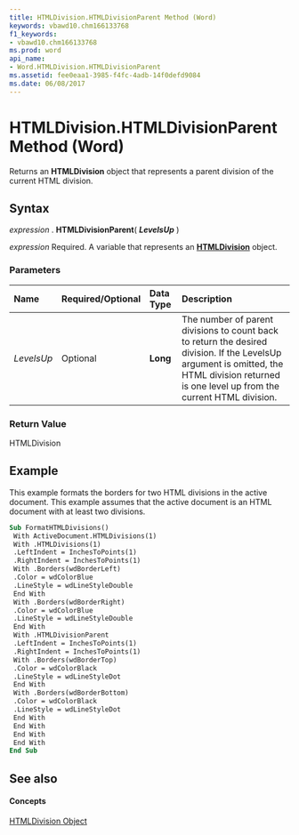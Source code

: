 ```yaml
---
title: HTMLDivision.HTMLDivisionParent Method (Word)
keywords: vbawd10.chm166133768
f1_keywords:
- vbawd10.chm166133768
ms.prod: word
api_name:
- Word.HTMLDivision.HTMLDivisionParent
ms.assetid: fee0eaa1-3985-f4fc-4adb-14f0defd9084
ms.date: 06/08/2017
---
```



# HTMLDivision.HTMLDivisionParent Method (Word)

Returns an  **HTMLDivision** object that represents a parent division of the current HTML division.


## Syntax

 _expression_ . **HTMLDivisionParent**( **_LevelsUp_** )

 _expression_ Required. A variable that represents an **[HTMLDivision](Word.HTMLDivision.md)** object.


### Parameters



|**Name**|**Required/Optional**|**Data Type**|**Description**|
|:-----|:-----|:-----|:-----|
| _LevelsUp_|Optional| **Long**|The number of parent divisions to count back to return the desired division. If the LevelsUp argument is omitted, the HTML division returned is one level up from the current HTML division.|

### Return Value

HTMLDivision


## Example

This example formats the borders for two HTML divisions in the active document. This example assumes that the active document is an HTML document with at least two divisions.


```vb
Sub FormatHTMLDivisions() 
 With ActiveDocument.HTMLDivisions(1) 
 With .HTMLDivisions(1) 
 .LeftIndent = InchesToPoints(1) 
 .RightIndent = InchesToPoints(1) 
 With .Borders(wdBorderLeft) 
 .Color = wdColorBlue 
 .LineStyle = wdLineStyleDouble 
 End With 
 With .Borders(wdBorderRight) 
 .Color = wdColorBlue 
 .LineStyle = wdLineStyleDouble 
 End With 
 With .HTMLDivisionParent 
 .LeftIndent = InchesToPoints(1) 
 .RightIndent = InchesToPoints(1) 
 With .Borders(wdBorderTop) 
 .Color = wdColorBlack 
 .LineStyle = wdLineStyleDot 
 End With 
 With .Borders(wdBorderBottom) 
 .Color = wdColorBlack 
 .LineStyle = wdLineStyleDot 
 End With 
 End With 
 End With 
 End With 
End Sub
```


## See also


#### Concepts


[HTMLDivision Object](Word.HTMLDivision.md)

